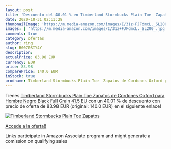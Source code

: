 ```yaml
---
layout: post
title: 'Descuento del 40.01 % en Timberland Stormbucks Plain Toe  Zapatos'
date: 2020-10-31 02:11:28
thumbnailImage: 'https://m.media-amazon.com/images/I/31z+FJFdmcL._SL200_.jpg'
images: [ 'https://m.media-amazon.com/images/I/31z+FJFdmcL._SL200_.jpg' ]
comments: true
category: ofertas
author: ring
slug: B0070SIY4Y
description:
actualPrice: 83.98 EUR
currency: EUR
price: 83.98
comparePrice: 140.0 EUR
inStock: true
prodname: Timberland Stormbucks Plain Toe  Zapatos de Cordones Oxford para Hombre  Negro Black Full Grain  41.5 EU
---
```


Tienes [Timberland Stormbucks Plain Toe  Zapatos de Cordones Oxford para Hombre  Negro Black Full Grain  41.5 EU](https://www.amazon.es/dp/B0070SIY4Y/?tag=tolees-21) con un 40.01 % de descuento con precio de oferta de 83.98 EUR (original: 140.0 EUR) en el siguiente enlace!

[![Timberland Stormbucks Plain Toe  Zapatos](https://m.media-amazon.com/images/I/31z+FJFdmcL._SL200_.jpg)](https://www.amazon.es/dp/B0070SIY4Y/?tag=tolees-21)

[Accede a la oferta!!](https://www.amazon.es/dp/B0070SIY4Y/?tag=tolees-21)

Links participate in Amazon Associate program and might generate a comission on qualifying sales


